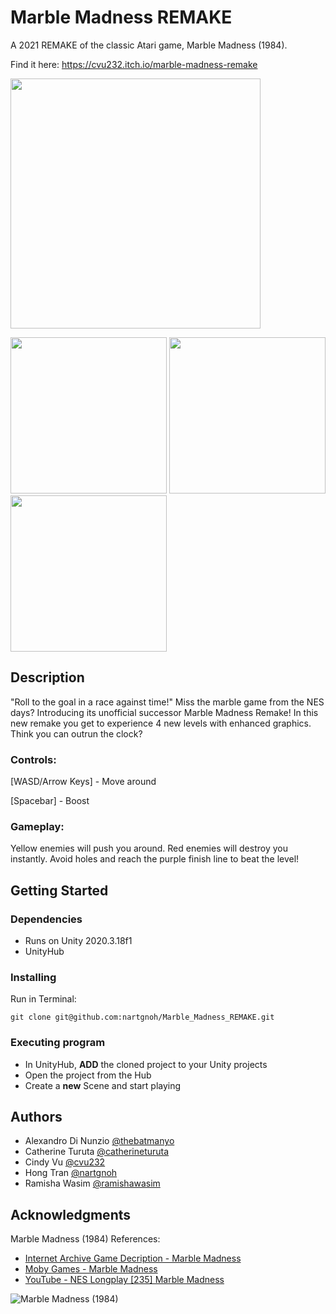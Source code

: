 # Marble Madness REMAKE

A 2021 REMAKE of the classic Atari game, Marble Madness (1984).

Find it here: https://cvu232.itch.io/marble-madness-remake

<img src="https://img.itch.zone/aW1nLzcxMzkyMDUucG5n/315x250%23c/t7RkIc.png" width="400" /> 
  
<img src="https://img.itch.zone/aW1hZ2UvMTIyMTg4Ny83MTM5MjkyLmpwZw==/original/4ZfOHy.jpg" width="250" /> <img src="https://img.itch.zone/aW1hZ2UvMTIyMTg4Ny83Njc1MTkzLnBuZw==/original/m%2BrbHV.png" width="250" /> <img src="https://img.itch.zone/aW1hZ2UvMTIyMTg4Ny83Njc1MTk2LmpwZw==/original/ciVUnW.jpg" width="250" />

## Description

"Roll to the goal in a race against time!"
Miss the marble game from the NES days? Introducing its unofficial successor Marble Madness Remake! In this new remake you get to experience 4 new levels with enhanced graphics. Think you can outrun the clock?

### Controls:

[WASD/Arrow Keys] - Move around

[Spacebar] - Boost

### Gameplay:

Yellow enemies will push you around. Red enemies will destroy you instantly. Avoid holes and reach the purple finish line to beat the level!

## Getting Started

### Dependencies

* Runs on Unity 2020.3.18f1
* UnityHub

### Installing
Run in Terminal:
```
git clone git@github.com:nartgnoh/Marble_Madness_REMAKE.git
```

### Executing program

* In UnityHub, **ADD** the cloned project to your Unity projects
* Open the project from the Hub
* Create a **new** Scene and start playing

## Authors

* Alexandro Di Nunzio [@thebatmanyo](https://github.com/thebatmanyo)
* Catherine Turuta [@catherineturuta](https://github.com/catherineturuta)
* Cindy Vu [@cvu232](https://github.com/cvu232)
* Hong Tran [@nartgnoh](https://github.com/nartgnoh)
* Ramisha Wasim [@ramishawasim](https://github.com/ramishawasim)
## Acknowledgments

Marble Madness (1984) References:
* [Internet Archive Game Decription - Marble Madness](https://archive.org/details/gg_Marble_Madness_1992Atari_Tengen)
* [Moby Games - Marble Madness](https://www.mobygames.com/game/marble-madness)
* [YouTube - NES Longplay [235] Marble Madness](https://www.youtube.com/watch?v=CvlbZwoWMgA)

![Marble Madness (1984)](https://media.techeblog.com/images/vault_sweet_.jpg)
